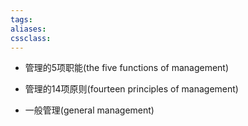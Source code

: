 ```yaml
---
tags: 
aliases: 
cssclass: 
---
```





-   管理的5项职能(the five functions of management)
    
-   管理的14项原则(fourteen principles of management)
    
-   一般管理(general management)